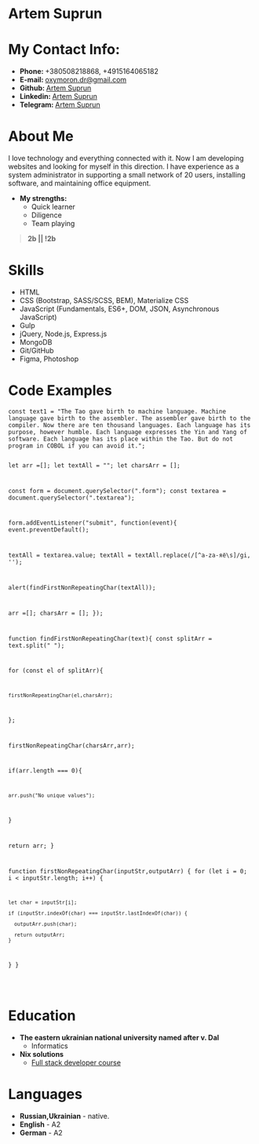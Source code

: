 <h1 id="profil">Artem Suprun</h1>

<h1 id="contact">My Contact Info:</h1>

<ul>
  <li><strong>Phone: </strong>+380508218868, +4915164065182</li>
  <li><strong>E-mail: </strong> <a href="oxymoron.dr@gmail.com">oxymoron.dr@gmail.com</a></li>
  <li><strong>Github: </strong> <a href="https://github.com/oxumoron/">Artem Suprun</a></li>
  <li><strong>Linkedin: </strong> <a href="https://www.linkedin.com/in/artem-suprun/">Artem Suprun</a></li>
  <li><strong>Telegram: </strong> <a href="https://t.me/Oxymoron_666">Artem Suprun</a></li>
</ul>

<h1 id="about">About Me</h1>
<p>I love technology and everything connected with it. Now I am developing websites and looking for myself in this direction. I have experience as a system administrator in supporting a small network of 20 users,
installing software, and maintaining office equipment.</p>
<ul>
  <li><strong>My strengths:</strong>
    <ul>
      <li>Quick learner</li>
      <li>Diligence</li>
      <li>Team playing</li>
    </ul>
  </li>
</ul>

<blockquote>
  <p><strong>2b || !2b</strong></p>
</blockquote>

<h1 id="skills">Skills</h1>

<ul>
  <li>HTML</li>
  <li>CSS (Bootstrap, SASS/SCSS, BEM), Materialize CSS</li>
  <li>JavaScript (Fundamentals, ES6+, DOM, JSON, Asynchronous JavaScript)</li>
  <li>Gulp</li>
  <li>jQuery, Node.js, Express.js</li>
  <li>MongoDB</li>
  <li>Git/GitHub</li>
  <li>Figma, Photoshop</li>
</ul>

<h1 id="code-examples">Code Examples</h1>

<div class="language-plaintext highlighter-rouge"><div class="highlight"><pre class="highlight"><code>const text1 = "The Tao gave birth to machine language. Machine language gave birth to the assembler. The assembler gave birth to the compiler. Now there are ten thousand languages. Each language has its purpose, however humble. Each language expresses the Yin and Yang of software. Each language has its place within the Tao. But do not program in COBOL if you can avoid it.";

let arr =[];
let textAll = "";
let charsArr = [];

const form = document.querySelector(".form");
const textarea = document.querySelector(".textarea");

form.addEventListener("submit", function(event){
event.preventDefault();

textAll = textarea.value;
textAll = textAll.replace(/[^a-zа-яё\s]/gi, '');

alert(findFirstNonRepeatingChar(textAll));

arr =[];
charsArr = [];
});

function findFirstNonRepeatingChar(text){
const splitArr = text.split(" ");

for (const el of splitArr){

    firstNonRepeatingChar(el,charsArr);

};

firstNonRepeatingChar(charsArr,arr);

if(arr.length === 0){

    arr.push("No unique values");

}

return arr;
}

function firstNonRepeatingChar(inputStr,outputArr) {
for (let i = 0; i < inputStr.length; i++) {

    let char = inputStr[i];

    if (inputStr.indexOf(char) === inputStr.lastIndexOf(char)) {

      outputArr.push(char);

      return outputArr;
    }

}
}

</code></pre></div></div>

<h1 id="education">Education</h1>

<ul>
  <li><strong>The eastern ukrainian national university named after v. Dal</strong>
    <ul>
      <li>Informatics</li>
    </ul>
  </li>
  <li><strong>Nix solutions</strong>
    <ul>
      <li><a href="https://www.nixsolutions.com/">Full stack developer course</a></li>
    </ul>
  </li>
</ul>

<h1 id="languages">Languages</h1>

<ul>
  <li><strong>Russian,Ukrainian</strong> - native.</li>
  <li><strong>English</strong> - A2</li>
  <li><strong>German</strong> - A2</li>
</ul>
